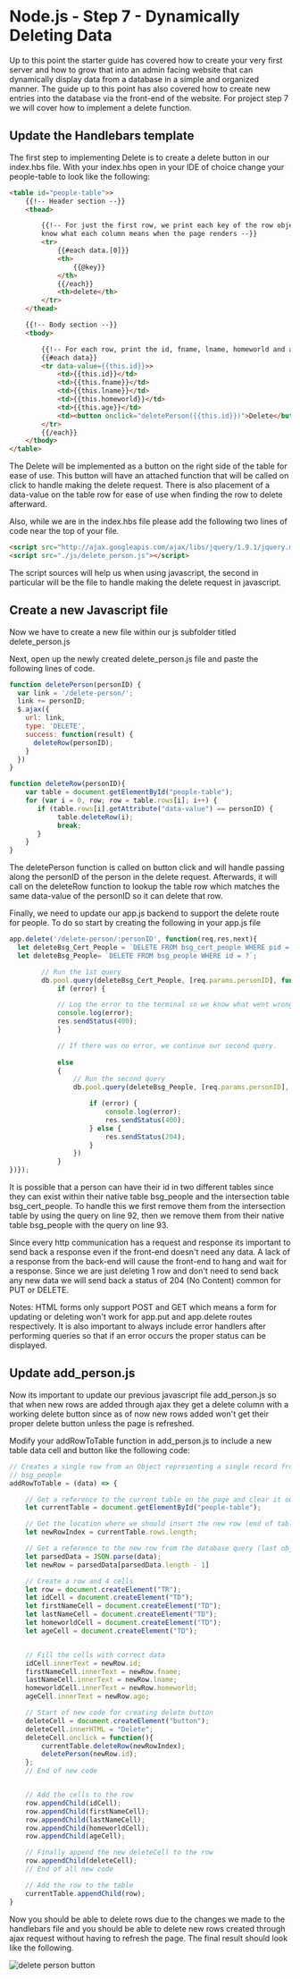 # Node.js - Step 7 - Dynamically Deleting Data

Up to this point the starter guide has covered how to create your very first server and how to grow that into an admin facing website that can dynamically display data from a database in a simple and organized manner.  The guide up to this point has also covered how to create new entries into the database via the front-end of the website. For project step 7 we will cover how to implement a delete function.

## Update the Handlebars template

The first step to implementing Delete is to create a delete button in our index.hbs file.  With your index.hbs open in your IDE of choice change your people-table to look like the following:

```html
<table id="people-table">>
    {{!-- Header section --}}
    <thead>

        {{!-- For just the first row, we print each key of the row object as a header cell so we
        know what each column means when the page renders --}}
        <tr>
            {{#each data.[0]}}
            <th>
                {{@key}}
            </th>
            {{/each}}
            <th>delete</th>
        </tr>
    </thead>

    {{!-- Body section --}}
    <tbody>

        {{!-- For each row, print the id, fname, lname, homeworld and age, in order --}}
        {{#each data}}
        <tr data-value={{this.id}}>>
            <td>{{this.id}}</td>
            <td>{{this.fname}}</td>
            <td>{{this.lname}}</td>
            <td>{{this.homeworld}}</td>
            <td>{{this.age}}</td>
            <td><button onclick="deletePerson({{this.id}})">Delete</button></td>
        </tr>
        {{/each}}
    </tbody>
</table>
```

The Delete will be implemented as a button on the right side of the table for ease of use.  This button will have an attached function that will be called on click to handle making the delete request.  There is also placement of a data-value on the table row for ease of use when finding the row to delete afterward.

Also, while we are in the index.hbs file please add the following two lines of code near the top of your file.

```html
<script src="http://ajax.googleapis.com/ajax/libs/jquery/1.9.1/jquery.min.js"></script>
<script src="./js/delete_person.js"></script>
```

The script sources will help us when using javascript, the second in particular will be the file to handle making the delete request in javascript.

## Create a new Javascript file

Now we have to create a new file within our js subfolder titled delete_person.js

Next, open up the newly created delete_person.js file and paste the following lines of code.

```javascript
function deletePerson(personID) {
  var link = '/delete-person/';
  link += personID;
  $.ajax({
    url: link,
    type: 'DELETE',
    success: function(result) {
      deleteRow(personID);
    }
  })
}

function deleteRow(personID){
    var table = document.getElementById("people-table");
    for (var i = 0, row; row = table.rows[i]; i++) {
       if (table.rows[i].getAttribute("data-value") == personID) {
            table.deleteRow(i);
            break;
       }
    }
}
```

The deletePerson function is called on button click and will handle passing along the personID of the person in the delete request. Afterwards, it will call on the deleteRow function to lookup the table row which matches the same data-value of the personID so it can delete that row.

Finally, we need to update our app.js backend to support the delete route for people. To do so start by creating the following in your app.js file

```javascript
app.delete('/delete-person/:personID', function(req,res,next){                                                                       // use delete verb since we are deleting from the database
  let deleteBsg_Cert_People = `DELETE FROM bsg_cert_people WHERE pid = ?`;
  let deleteBsg_People= `DELETE FROM bsg_people WHERE id = ?`;

        // Run the 1st query
        db.pool.query(deleteBsg_Cert_People, [req.params.personID], function(error, rows, fields){
            if (error) {

            // Log the error to the terminal so we know what went wrong, and send the visitor an HTTP response 400 indicating it was a bad request.
            console.log(error);
            res.sendStatus(400);
            }

            // If there was no error, we continue our second query.
    
            else
            {
                // Run the second query
                db.pool.query(deleteBsg_People, [req.params.personID], function(error, rows, fields) {

                    if (error) {
                        console.log(error);
                        res.sendStatus(400);
                    } else {
                        res.sendStatus(204);
                    }
                })
            }
})});
```

It is possible that a person can have their id in two different tables since they can exist within their native table bsg_people and the intersection table bsg_cert_people.  To handle this we first remove them from the intersection table by using the query on line 92, then we remove them from their native table bsg_people with the query on line 93.

Since every http communication has a request and response its important to send back a response even if the front-end doesn't need any data.  A lack of a response from the back-end will cause the front-end to hang and wait for a response.  Since we are just deleting 1 row and don't need to send back any new data we will send back a status of 204 (No Content) common for PUT or DELETE.

Notes: HTML forms only support POST and GET which means a form for updating or deleting won't work for app.put and app.delete routes respectively. It is also important to always include error handlers after performing queries so that if an error occurs the proper status can be displayed.

## Update add_person.js

Now its important to update our previous javascript file add_person.js so that when new rows are added through ajax they get a delete column with a working delete button since as of now new rows added won't get their proper delete button unless the page is refreshed.

Modify your addRowToTable function in add_person.js to include a new table data cell and button like the following code:

```javascript
// Creates a single row from an Object representing a single record from
// bsg_people
addRowToTable = (data) => {

    // Get a reference to the current table on the page and clear it out.
    let currentTable = document.getElementById("people-table");

    // Get the location where we should insert the new row (end of table)
    let newRowIndex = currentTable.rows.length;

    // Get a reference to the new row from the database query (last object)
    let parsedData = JSON.parse(data);
    let newRow = parsedData[parsedData.length - 1]

    // Create a row and 4 cells
    let row = document.createElement("TR");
    let idCell = document.createElement("TD");
    let firstNameCell = document.createElement("TD");
    let lastNameCell = document.createElement("TD");
    let homeworldCell = document.createElement("TD");
    let ageCell = document.createElement("TD");


    // Fill the cells with correct data
    idCell.innerText = newRow.id;
    firstNameCell.innerText = newRow.fname;
    lastNameCell.innerText = newRow.lname;
    homeworldCell.innerText = newRow.homeworld;
    ageCell.innerText = newRow.age;

    // Start of new code for creating delete button
    deleteCell = document.createElement("button");
    deleteCell.innerHTML = "Delete";
    deleteCell.onclick = function(){
        currentTable.deleteRow(newRowIndex);
        deletePerson(newRow.id);
    };
    // End of new code


    // Add the cells to the row
    row.appendChild(idCell);
    row.appendChild(firstNameCell);
    row.appendChild(lastNameCell);
    row.appendChild(homeworldCell);
    row.appendChild(ageCell);

    // Finally append the new deleteCell to the row
    row.appendChild(deleteCell);
    // End of all new code

    // Add the row to the table
    currentTable.appendChild(row);
}
```

Now you should be able to delete rows due to the changes we made to the handlebars file and you should be able to delete new rows created through ajax request without having to refresh the page.  The final result should look like the following.

![delete person button](./assets/deleteButton.JPG)

